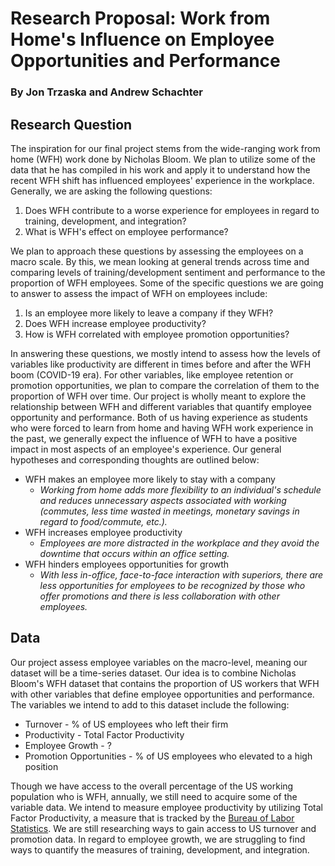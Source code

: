 # Research Proposal: Work from Home's Influence on Employee Opportunities and Performance
### By Jon Trzaska and Andrew Schachter

## Research Question

The inspiration for our final project stems from the wide-ranging work from home (WFH) work done by Nicholas Bloom. We plan to utilize some of the data that he has compiled in his work and apply it to understand how the recent WFH shift has influenced employees' experience in the workplace. Generally, we are asking the following questions:
1. Does WFH contribute to a worse experience for employees in regard to training, development, and integration?
2. What is WFH's effect on employee performance?

We plan to approach these questions by assessing the employees on a macro scale. By this, we mean looking at general trends across time and comparing levels of training/development sentiment and performance to the proportion of WFH employees. Some of the specific questions we are going to answer to assess the impact of WFH on employees include:
1. Is an employee more likely to leave a company if they WFH?
2. Does WFH increase employee productivity?
3. How is WFH correlated with employee promotion opportunities? 

In answering these questions, we mostly intend to assess how the levels of variables like productivity are different in times before and after the WFH boom (COVID-19 era). For other variables, like employee retention or promotion opportunities, we plan to compare the correlation of them to the proportion of WFH over time. Our project is wholly meant to explore the relationship between WFH and different variables that quantify employee opportunity and performance. Both of us having experience as students who were forced to learn from home and having WFH work experience in the past, we generally expect the influence of WFH to have a positive impact in most aspects of an employee's experience. Our general hypotheses and corresponding thoughts are outlined below:
- WFH makes an employee more likely to stay with a company
    - *Working from home adds more flexibility to an individual's schedule and reduces unnecessary aspects associated with working (commutes, less time wasted in meetings, monetary savings in regard to food/commute, etc.).*
- WFH increases employee productivity
    - *Employees are more distracted in the workplace and they avoid the downtime that occurs within an office setting.* 
- WFH hinders employees opportunities for growth
    - *With less in-office, face-to-face interaction with superiors, there are less opportunities for employees to be recognized by those who offer promotions and there is less collaboration with other employees.*
    
## Data

Our project assess employee variables on the macro-level, meaning our dataset will be a time-series dataset. Our idea is to combine Nicholas Bloom's WFH dataset that contains the proportion of US workers that WFH with other variables that define employee opportunities and performance. The variables we intend to add to this dataset include the following:
- Turnover - % of US employees who left their firm
- Productivity - Total Factor Productivity
- Employee Growth - ? 
- Promotion Opportunities - % of US employees who elevated to a high position

Though we have access to the overall percentage of the US working population who is WFH, annually, we still need to acquire some of the variable data. We intend to measure employee productivity by utilizing Total Factor Productivity, a measure that is tracked by the [Bureau of Labor Statistics](https://www.bls.gov/productivity/data.htm). We are still researching ways to gain access to US turnover and promotion data. In regard to employee growth, we are struggling to find ways to quantify the measures of training, development, and integration. 